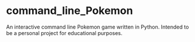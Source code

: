 command_line_Pokemon
====================
An interactive command line Pokemon game written in Python. Intended to be a personal project for educational purposes.
